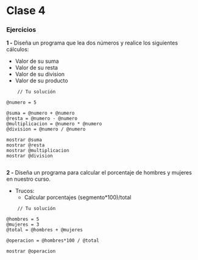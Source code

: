 # Clase 4

### Ejercicios

**1 -** Diseña un programa que lea dos números y realice los siguientes cálculos:




- Valor de su suma
- Valor de su resta
- Valor de su division
- Valor de su producto
```
    // Tu solución

@numero = 5

@suma = @numero + @numero
@resta = @numero - @numero
@multiplicacion = @numero * @numero
@division = @numero / @numero

mostrar @suma
mostrar @resta
mostrar @multiplicacion
mostrar @division


```

**2 -** Diseña un programa para calcular el porcentaje de hombres y mujeres en nuestro curso.
- Trucos:
  - Calcular porcentajes (segmento*100)/total
```
    // Tu solución

@hombres = 5
@mujeres = 3
@total = @hombres + @mujeres

@operacion = @hombres*100 / @total

mostrar @operacion




```

